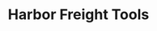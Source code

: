 ---
title: "Harbor Freight Tools"
url: /portland/harbor-freight-tools-north-mason-street/
shop: Eisenwaren
---